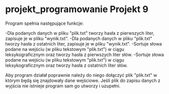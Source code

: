 # projekt_programowanie Projekt 9 


Program spełnia następujące funkcje: 

-Dla podanych danych w pliku "plik.txt" tworzy hasła z pierwszych liter, zapisuje je w pliku "wynik.txt".
-Dla podanych danych w pliku "plik.txt" tworzy hasła z ostatnich liter, zapisuje je w pliku "wynik.txt".
-Sortuje słowa podane na wejściu (w pliku tekstowym "plik.txt") w ciągu leksykograficznym oraz tworzy hasła z pierwszych liter słów. 
-Sortuje słowa podane na wejściu (w pliku tekstowym "plik.txt") w ciągu leksykograficznym oraz tworzy hasła z ostatnich liter słów. 

Aby program działał poprawnie należy do niego dołączyć plik "plik.txt" w którym będą się znajdowały dane wejściowe. Jeśli plik do zapisu danych z wyjścia nie istnieje program sam go utworzy i uzupełni. 

